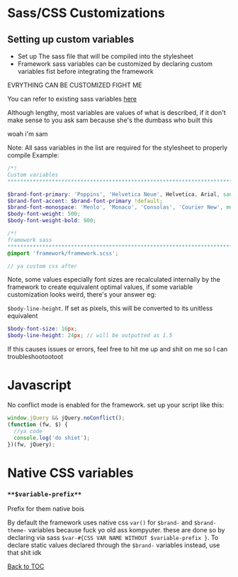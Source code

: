 # Sass/CSS Customizations

## Setting up custom variables

- Set up The sass file that will be compiled into the stylesheet
- Framework sass variables can be customized by declaring custom variables fist before integrating the framework

EVRYTHING CAN BE CUSTOMIZED FIGHT ME

You can refer to existing sass variables [here](../../../scss/import/_vars.scss)

Although lengthy, most variables are values of what is described, if it don't make sense to you ask sam because she's the dumbass who built this

woah i'm sam

Note: All sass variables in the list are required for the stylesheet to properly compile
Example:

```scss
/*! 
Custom variables
****************************************************************************/

$brand-font-primary: 'Poppins', 'Helvetica Neue', Helvetica, Arial, sans-serif !default;
$brand-font-accent: $brand-font-primary !default;
$brand-font-monospace: 'Menlo', 'Monaco', 'Consolas', 'Courier New', monospace;
$body-font-weight: 500;
$body-font-weight-bold: 900;

/*! 
framework sass
****************************************************************************/
@import 'framework/framework.scss';

// ya custom css after
```

Note, some values especially font sizes are recalculated internally by the framework to create equivalent optimal values, if some variable customization looks weird, there's your answer
eg:

`$body-line-height`. If set as pixels, this will be converted to its unitless equivalent

```scss
$body-font-size: 16px;
$body-line-height: 24px; // will be outputted as 1.5
```

If this causes issues or errors, feel free to hit me up and shit on me so I can troubleshootootoot

# Javascript

No conflict mode is enabled for the framework. set up your script like this:

```js
window.jQuery && jQuery.noConflict();
(function (fw, $) {
  //ya code
  console.log('do shiet');
})(fw, jQuery);
```

# Native CSS variables

### `**$variable-prefix**`

Prefix for them native bois

By default the framework uses native css `var()` for `$brand-` and `$brand-theme-` variables because fuck yo old ass kompyuter. these are done so by declaring via sass `$var-#{CSS VAR NAME WITHOUT $variable-prefix }`. To declare static values declared through the `$brand-` variables instead, use that shit idk

[Back to TOC](../../../readme.md)

